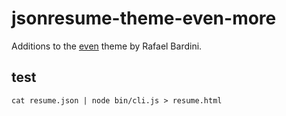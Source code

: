 # jsonresume-theme-even-more

Additions to the [even](https://github.com/rbardini/jsonresume-theme-even) theme by Rafael Bardini.

## test

```console
cat resume.json | node bin/cli.js > resume.html
```
